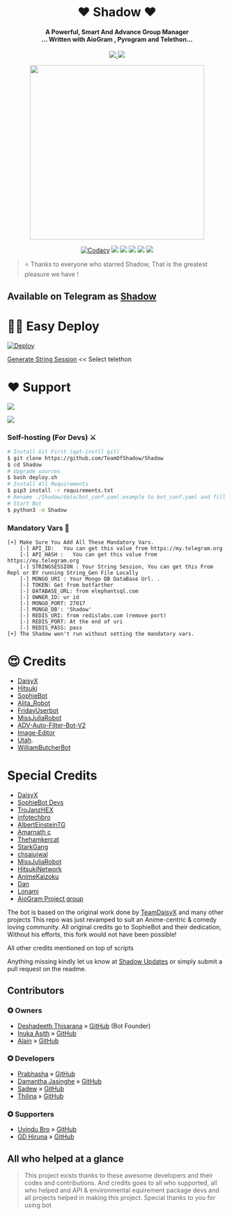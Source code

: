 
<h1 align="center"><b>❤️ Shadow ❤️</b></h1>

<h4 align="center">A Powerful, Smart And Advance Group Manager <br> ... Written with AioGram , Pyrogram and Telethon...</h4>
<p align='center'>
  <a href="https://www.python.org/" alt="made-with-python"> <img src="https://img.shields.io/badge/Made%20with-Python-1f425f.svg?style=flat-square&logo=python&color=blue" /> </a>
  <a href="https://github.com/TeamOfShadow/Shadow/graphs/commit-activity" alt="Maintenance"> <img src="https://img.shields.io/badge/Maintained%3F-yes-green.svg?style=flat-square" /> </a>
</p>

<p align="center"><a href="https://t.me/ShadowSupport_Official"><img src="https://telegra.ph/file/2adf03bd079a0243aafac.png" width="400"></a></p>
<p align="center">
    <a href="https://app.codacy.com/manual/TeamOfShadow/Shadow/dashboard"> <img src="https://img.shields.io/codacy/grade/4d58f2a402b54aed8a7d95f7add45a81?color=brightgreen&logo=codacy&logoColor=green&style=for-the-badge" alt="Codacy" /></a>
    <a href="https://github.com/TeamOfShadow/Shadow"> <img src="https://img.shields.io/github/repo-size/TeamOfShadow/Shadow?color=orange&logo=github&logoColor=green&style=for-the-badge" /></a>
    <a href="https://github.com/TeamOfShadow/Shadow/commits/deshadeeth-thisarana"> <img src="https://img.shields.io/github/last-commit/TeamOfShadow/Shadow?color=brown&logo=github&logoColor=green&style=for-the-badge" /></a>
    <a href="https://github.com/TeamOfShadow/Shadow/issues"> <img src="https://img.shields.io/github/issues/TeamOfShadow/Shadow?color=blueviolet&logo=github&logoColor=green&style=for-the-badge" /></a>
    <a href="https://github.com/TeamOfShadow/Shadow/network/members"> <img src="https://img.shields.io/github/forks/TeamOfShadow/Shadow?color=red&logo=github&logoColor=green&style=for-the-badge" /></a>  
    <a href="https://pypi.org/project/Telethon/"> <img src="https://img.shields.io/pypi/v/telethon?color=yellow&label=telethon&logo=python&logoColor=green&style=for-the-badge" /></a>
</p>

> ⭐️ Thanks to everyone who starred Shadow, That is the greatest pleasure we have !

## Available on Telegram as [Shadow](https://t.me/Mr_Shadow_Robot)

# 🏃‍♂️ Easy Deploy 
[![Deploy](https://www.herokucdn.com/deploy/button.svg)](https://heroku.com/deploy?template=https://github.com/deshadeeth-thisarana/Shadow-private.git)

[Generate String Session](https://replit.com/@SpEcHiDe/GenerateStringSession)  << Select telethon

# ❤️ Support
<a href="https://t.me/ShadowBotUpdates"><img src="https://img.shields.io/badge/Join-Telegram%20Channel-red.svg?logo=Telegram"></a>

<a href="https://t.me/ShadowSupport_Official"><img src="https://img.shields.io/badge/Join-Telegram%20Group-blue.svg?logo=telegram"></a>

### Self-hosting (For Devs) ⚔
```sh
# Install Git First (apt-instll git)
$ git clone https://github.com/TeamOfShadow/Shadow
$ cd Shadow
# Upgrade sources
$ bash deploy.sh
# Install All Requirements 
$ pip3 install -r requirements.txt
# Rename ./Shadow/data/bot_conf.yaml.example to bot_conf.yaml and fill
# Start Bot 
$ python3 -m Shadow
```

### Mandatory Vars 📒
```
[+] Make Sure You Add All These Mandatory Vars. 
    [-] API_ID:   You can get this value from https://my.telegram.org
    [-] API_HASH :   You can get this value from https://my.telegram.org
    [-] STRINGSESSION : Your String Session, You can get this From Repl or BY running String_Gen File Locally
    [-] MONGO_URI : Your Mongo DB DataBase Url. .
    [-] TOKEN: Get from botfarther
    [-] DATABASE_URL: from elephantsql.com
    [-] OWNER_ID: ur id
    [-] MONGO_PORT: 27017
    [-] MONGO_DB': 'Shadow'
    [-] REDIS_URI: from redislabs.com (remove port)
    [-] REDIS_PORT: At the end of uri
    [-] REDIS_PASS: pass
[+] The Shadow won't run without setting the mandatory vars.
```

# 😍 Credits
 - [DaisyX](https://github.com/teamdaisyx/daisyx)
 - [Hitsuki](https://github.com/HitsukiNetwork/Hitsukix)
 - [SophieBot](https://gitlab.com/SophieBot/sophie)
 - [Alita_Robot](https://github.com/Divkix/Alita_Robot/)
 - [FridayUserbot](https://github.com/DevsExpo/FridayUserbot)
 - [MissJuliaRobot](https://github.com/MissJuliaRobot/MissJuliaRobot)
 - [ADV-Auto-Filter-Bot-V2](https://github.com/AlbertEinsteinTG/Adv-Auto-Filter-Bot-V2)
 - [Image-Editor](https://github.com/TroJanzHEX/Image-Editor/)
 - [Utah](https://github.com/minatouzuki/utah).
 - [WilliamButcherBot](https://github.com/thehamkercat/WilliamButcherBot)
 
# Special Credits
- [DaisyX](https://github.com/teamdaisyx/daisyx)
- [SophieBot Devs](https://gitlab.com/SophieBot)
- [TroJanzHEX](https://github.com/TroJanzHEX)
- [infotechbro](https://github.com/infotechbro/)
- [AlbertEinsteinTG](https://github.com/AlbertEinsteinTG)
- [Amarnath c](https://github.com/Amarnathcdj)
- [Thehamkercat](https://github.com/thehamkercat)
- [StarkGang](https://github.com/StarkGang)
- [chsaiujwal](https://github.com/chsaiujwal)
- [MissJuliaRobot](https://github.com/MissJuliaRobot) 
- [HitsukiNetwork](https://github.com/HitsukiNetwork) 
- [AnimeKaizoku](https://github.com/AnimeKaizoku) 
- [Dan](https://github.com/delivrance) 
- [Lonami](https://github.com/Lonami) 
- [AioGram Project group](https://github.com/aiogram) 

The bot is based on the original work done by [TeamDaisyX](https://github.com/TeamDaisyX) and many other projects
This repo was just revamped to suit an Anime-centric & comedy loving community. All original credits go to SophieBot and their dedication, Without his efforts, this fork would not have been possible!

All other credits mentioned on top of scripts

Anything missing kindly let us know at [Shadow Updates](https://t.me/ShadowbotUpdates) or simply submit a pull request on the readme.

## Contributors

### ✪ Owners
- [Deshadeeth Thisarana](https://t.me/DeshadeethThisarana) » [GitHub](https://github.com/deshadeeth-thisarana) (Bot Founder)
- [Inuka Asith](http://t.me/InukaASiTH) » [GitHub](http://github.com/InukaASiTH)
- [Alain](https://t.me/Alain_xD) » [GitHub](https://github.com/infotechbro)

### ✪ Developers
- [Prabhasha](https://t.me/Prabha_sha) » [GitHub](https://github.com/Prabhasha-p)
- [Damantha Jasinghe](https://t.me/Damantha_Jasinghe) » [GitHub](https://github.com/Damantha126)
- [Sadew](https://t.me/DarkRIDERsslk) » [GitHub](https://github.com/Sadew451)
- [Thilina](https://t.me/Thilina2003) » [GitHub](https://github.com/ThilinaWeerasekara)

### ✪ Supporters
- [Uvindu Bro](http://t.me/UvinduBro) » [GitHub](https://github.com/UvinduBro)
- [GD Hiruna](http://t.me/hirunaofficial) » [GitHub](http://github.com/hirunaofficial)


## All who helped at a glance 

> This project exists thanks to these awesome developers and their codes and contributions.
> And credits goes to all who supported, all who helped and API & environmental equirement package devs and all projects helped in making this project.
> Special thanks to you for using bot
